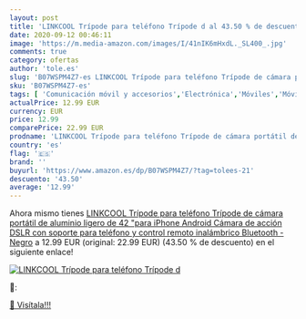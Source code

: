 ```yaml
---
layout: post
title: 'LINKCOOL Trípode para teléfono Trípode d al 43.50 % de descuento'
date: 2020-09-12 00:46:11
image: 'https://m.media-amazon.com/images/I/41nIK6mHxdL._SL400_.jpg'
comments: true
category: ofertas
author: 'tole.es'
slug: 'B07WSPM4Z7-es LINKCOOL Trípode para teléfono Trípode de cámara portátil...'
sku: 'B07WSPM4Z7-es'
tags: [ 'Comunicación móvil y accesorios','Electrónica','Móviles','Móviles y smartphones libres','Smartwatches','Tecnología para vestir','android', ]
actualPrice: 12.99 EUR
currency: EUR
price: 12.99
comparePrice: 22.99 EUR
prodname: 'LINKCOOL Trípode para teléfono Trípode de cámara portátil de aluminio ligero de 42 "para iPhone  Android  Cámara de acción DSLR con soporte para teléfono y control remoto inalámbrico Bluetooth -Negro'
country: 'es'
flag: '🇪🇸'
brand: ''
buyurl: 'https://www.amazon.es/dp/B07WSPM4Z7/?tag=tolees-21'
descuento: '43.50'
average: '12.99'
---
```


Ahora mismo tienes [LINKCOOL Trípode para teléfono Trípode de cámara portátil de aluminio ligero de 42 "para iPhone  Android  Cámara de acción DSLR con soporte para teléfono y control remoto inalámbrico Bluetooth -Negro](https://www.amazon.es/dp/B07WSPM4Z7/?tag=tolees-21) a 12.99 EUR (original: 22.99 EUR) (43.50 %  de descuento) en el siguiente enlace!

[![LINKCOOL Trípode para teléfono Trípode d](https://m.media-amazon.com/images/I/41nIK6mHxdL._SL400_.jpg)](https://www.amazon.es/dp/B07WSPM4Z7/?tag=tolees-21)

🔎:


[🛒 Visítala!!!](https://www.amazon.es/dp/B07WSPM4Z7/?tag=tolees-21)
